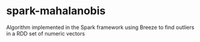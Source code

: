 # spark-mahalanobis
Algorithm implemented in the Spark framework using Breeze to find outliers in a RDD set of numeric vectors
